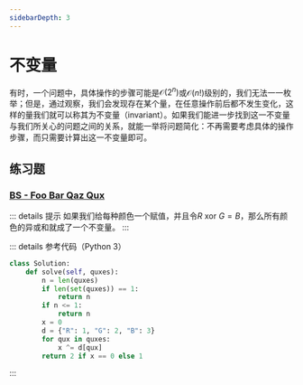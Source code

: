 ```yaml
---
sidebarDepth: 3
---
```


# 不变量

有时，一个问题中，具体操作的步骤可能是$\mathcal{O}(2^n)$或$\mathcal{O}(n!)$级别的，我们无法一一枚举；但是，通过观察，我们会发现存在某个量，在任意操作前后都不发生变化，这样的量我们就可以称其为不变量（invariant）。如果我们能进一步找到这一不变量与我们所关心的问题之间的关系，就能一举将问题简化：不再需要考虑具体的操作步骤，而只需要计算出这一不变量即可。

## 练习题

### [BS - Foo Bar Qaz Qux](https://binarysearch.com/problems/Foo-Bar-Qaz-Qux)

::: details 提示
如果我们给每种颜色一个赋值，并且令$R\text{ xor }G=B$，那么所有颜色的异或和就成了一个不变量。
:::

::: details 参考代码（Python 3）

```python
class Solution:
    def solve(self, quxes):
        n = len(quxes)
        if len(set(quxes)) == 1:
            return n
        if n <= 1:
            return n
        x = 0
        d = {"R": 1, "G": 2, "B": 3}
        for qux in quxes:
            x ^= d[qux]
        return 2 if x == 0 else 1
```

:::

<Utterances />
